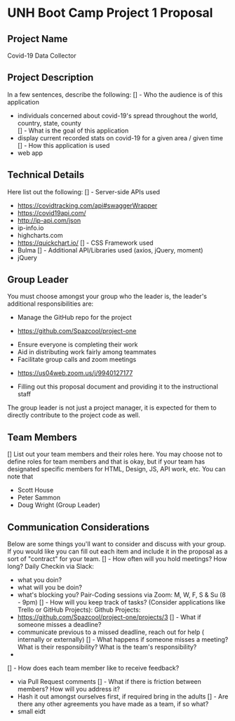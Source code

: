 # UNH Boot Camp Project 1 Proposal

## Project Name
Covid-19 Data Collector

## Project Description
In a few sentences, describe the following:
[] - Who the audience is of this application
  * individuals concerned about covid-19's spread throughout the world, country, state, county  
[] - What is the goal of this application
  * display current recorded stats on covid-19 for a given area / given time
[] - How this application is used
  * web app

## Technical Details
Here list out the following:
[] - Server-side APIs used
  * https://covidtracking.com/api#swaggerWrapper
  * https://covid19api.com/
  * http://ip-api.com/json
  * ip-info.io
  * highcharts.com
  * https://quickchart.io/
[] - CSS Framework used
  * Bulma
[] - Additional API/Libraries used (axios, jQuery, moment)
  * jQuery
## Group Leader
You must choose amongst your group who the leader is, the leader's additional responsibilities are:
- Manage the GitHub repo for the project
 * https://github.com/Spazcool/project-one
- Ensure everyone is completing their work
- Aid in distributing work fairly among teammates
- Facilitate group calls and zoom meetings
 * https://us04web.zoom.us/j/9940127177
- Filling out this proposal document and providing it to the instructional staff

The group leader is not just a project manager, it is expected for them to directly contribute to the project code as well.

## Team Members
[] List out your team members and their roles here. You may choose not to define roles for team members
and that is okay, but if your team has designated specific members for HTML, Design, JS, API work, etc. You can note that 
* Scott House
* Peter Sammon
* Doug Wright (Group Leader)

## Communication Considerations
Below are some things you'll want to consider and discuss with your group. If you would like 
you can fill out each item and include it in the proposal as a sort of "contract" for your team.
[] - How often will you hold meetings? How long?
Daily Checkin via Slack:
  * what you doin?
  * what will you be doin?
  * what's blocking you?
Pair-Coding sessions via Zoom:
  M, W, F, S & Su (8 - 9pm)
[] - How will you keep track of tasks? (Consider applications like Trello or GitHub Projects):
Github Projects:
  * https://github.com/Spazcool/project-one/projects/3
[] - What if someone misses a deadline?
  * communicate previous to a missed deadline, reach out for help ( internally or externally)
[] - What happens if someone misses a meeting? What is their responsibility? What is the team's responsibility?
  * 
[] - How does each team member like to receive feedback?
  * via Pull Request comments 
[] - What if there is friction between members? How will you address it?
  * Hash it out amongst ourselves first, if required bring in the adults
[] - Are there any other agreements you have made as a team, if so what?
  * small eidt
